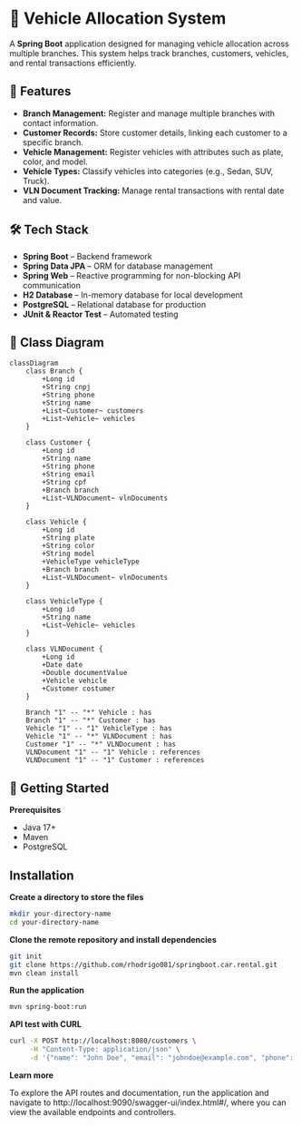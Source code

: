 # 🚗 Vehicle Allocation System  

A **Spring Boot** application designed for managing vehicle allocation across multiple branches. This system helps track branches, customers, vehicles, and rental transactions efficiently.  

## 📌 Features  
- **Branch Management:** Register and manage multiple branches with contact information.  
- **Customer Records:** Store customer details, linking each customer to a specific branch.  
- **Vehicle Management:** Register vehicles with attributes such as plate, color, and model.  
- **Vehicle Types:** Classify vehicles into categories (e.g., Sedan, SUV, Truck).  
- **VLN Document Tracking:** Manage rental transactions with rental date and value.  

## 🛠️ Tech Stack  
- **Spring Boot** – Backend framework  
- **Spring Data JPA** – ORM for database management  
- **Spring Web** – Reactive programming for non-blocking API communication  
- **H2 Database** – In-memory database for local development  
- **PostgreSQL** – Relational database for production  
- **JUnit & Reactor Test** – Automated testing  

## 📂 Class Diagram  

```mermaid
classDiagram
    class Branch {
        +Long id
        +String cnpj
        +String phone
        +String name
        +List~Customer~ customers
        +List~Vehicle~ vehicles
    }
    
    class Customer {
        +Long id
        +String name
        +String phone
        +String email
        +String cpf
        +Branch branch
        +List~VLNDocument~ vlnDocuments
    }
    
    class Vehicle {
        +Long id
        +String plate
        +String color
        +String model
        +VehicleType vehicleType
        +Branch branch
        +List~VLNDocument~ vlnDocuments
    }
    
    class VehicleType {
        +Long id
        +String name
        +List~Vehicle~ vehicles
    }
    
    class VLNDocument {
        +Long id
        +Date date
        +Double documentValue
        +Vehicle vehicle
        +Customer costumer
    }
    
    Branch "1" -- "*" Vehicle : has
    Branch "1" -- "*" Customer : has
    Vehicle "1" -- "1" VehicleType : has
    Vehicle "1" -- "*" VLNDocument : has
    Customer "1" -- "*" VLNDocument : has
    VLNDocument "1" -- "1" Vehicle : references
    VLNDocument "1" -- "1" Customer : references
```
## 🚀 Getting Started
**Prerequisites**
- Java 17+
- Maven
- PostgreSQL

## Installation

**Create a directory to store the files**
```bash
mkdir your-directory-name
cd your-directory-name
```

**Clone the remote repository and install dependencies**
```bash
git init
git clone https://github.com/rhodrigo081/springboot.car.rental.git
mvn clean install
```

**Run the application**
```bash
mvn spring-boot:run
```

**API test with CURL**
```bash
curl -X POST http://localhost:8080/customers \
     -H "Content-Type: application/json" \
     -d '{"name": "John Doe", "email": "johndoe@example.com", "phone": "123456789", "cpf": "000.000.000-00"}'
```
**Learn more**

To explore the API routes and documentation, run the application and navigate to http://localhost:9090/swagger-ui/index.html#/, where you can view the available endpoints and controllers.

